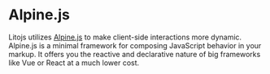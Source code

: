 # Alpine.js

Litojs utilizes [Alpine.js](https://alpinejs.dev/) to make client-side interactions more dynamic. Alpine.js is a minimal framework for composing JavaScript behavior in your markup. It offers you the reactive and declarative nature of big frameworks like Vue or React at a much lower cost.
